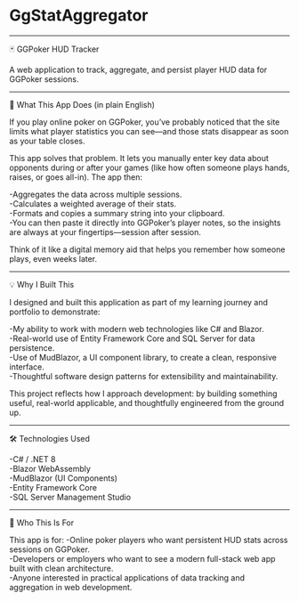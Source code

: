 # GgStatAggregator
-----

🃏 GGPoker HUD Tracker

A web application to track, aggregate, and persist player HUD data for GGPoker sessions.

-----

🧠 What This App Does (in plain English)

If you play online poker on GGPoker, you’ve probably noticed that the site limits what player statistics you can see—and those stats disappear as soon as your table closes.

This app solves that problem.
It lets you manually enter key data about opponents during or after your games (like how often someone plays hands, raises, or goes all-in). The app then:

-Aggregates the data across multiple sessions.  
-Calculates a weighted average of their stats.  
-Formats and copies a summary string into your clipboard.  
-You can then paste it directly into GGPoker’s player notes, so the insights are always at your fingertips—session after session.  

Think of it like a digital memory aid that helps you remember how someone plays, even weeks later.

-----

💡 Why I Built This

I designed and built this application as part of my learning journey and portfolio to demonstrate:

-My ability to work with modern web technologies like C# and Blazor.  
-Real-world use of Entity Framework Core and SQL Server for data persistence.  
-Use of MudBlazor, a UI component library, to create a clean, responsive interface.  
-Thoughtful software design patterns for extensibility and maintainability.  

This project reflects how I approach development: by building something useful, real-world applicable, and thoughtfully engineered from the ground up.

-----

🛠️ Technologies Used

-C# / .NET 8  
-Blazor WebAssembly  
-MudBlazor (UI Components)  
-Entity Framework Core  
-SQL Server Management Studio  

-----

🔮 Who This Is For

This app is for:
-Online poker players who want persistent HUD stats across sessions on GGPoker.  
-Developers or employers who want to see a modern full-stack web app built with clean architecture.  
-Anyone interested in practical applications of data tracking and aggregation in web development.  
